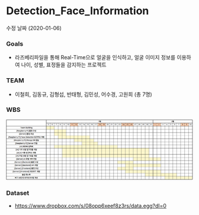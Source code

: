 # Detection_Face_Information

수정 날짜 (2020-01-06)

### Goals

- 라즈베리파일을 통해 Real-Time으로 얼굴을 인식하고, 얼굴 이미지 정보를 이용하여 나이, 성별, 표정들을 감지하는 프로젝트



### TEAM

- 이철희, 김동규, 김형섭, 반태형, 김민성, 어수경, 고원희 (총 7명)



### WBS

![wbs image](./img/wbs.PNG)



### Dataset
- https://www.dropbox.com/s/08opp6xeef8z3rs/data.egg?dl=0